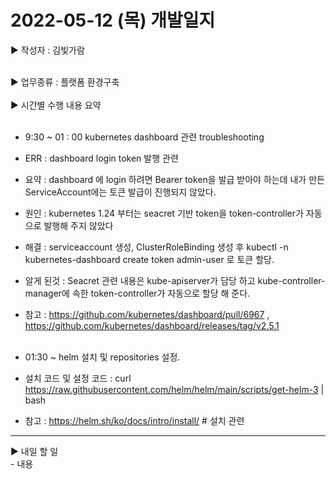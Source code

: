<h1>2022-05-12 (목) 개발일지</h1>

▶ 작성자 : 김빛가람<br><br>

▶ 업무종류 : 플랫폼 환경구축 <br><br>
▶ 시간별 수행 내용 요약 <br><br>
  - 9:30 ~ 01 : 00 kubernetes dashboard 관련 troubleshooting
  - ERR : dashboard login token 발행 관련
  - 요약 : dashboard 에 login 하려면 Bearer token을 발급 받아야 하는데 내가 만든 ServiceAccount에는 토큰 발급이 진행되지 않았다.
  - 원인 : kubernetes 1.24 부터는 seacret 기반 token을 token-controller가 자동으로 발행해 주지 않았다
  - 해결 : serviceaccount 생성, ClusterRoleBinding 생성 후 kubectl -n kubernetes-dashboard create token admin-user 로 토큰 할당.
  - 알게 된것 : Seacret 관련 내용은 kube-apiserver가 담당 하고 kube-controller-manager에 속한 token-controller가 자동으로 할당 해 준다.
  - 참고 : https://github.com/kubernetes/dashboard/pull/6967 , https://github.com/kubernetes/dashboard/releases/tag/v2.5.1 <br><br>

  - 01:30 ~ helm 설치 및 repositories 설정.
  - 설치 코드 및 설정 코드 :
                curl https://raw.githubusercontent.com/helm/helm/main/scripts/get-helm-3 | bash
  - 참고 : https://helm.sh/ko/docs/intro/install/    # 설치 관련
<hr>
▶ 내일 할 일<br>
- 내용
